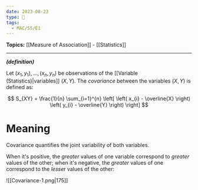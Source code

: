 ```yaml
---
date: 2023-08-23
type: 🧠
tags:
  - MAC/S5/E1
---
```


**Topics:** [[Measure of Association]] - [[Statistics]]

---

_**(definition)**_

Let $(x_{1}, y_{1}), \dots, (x_{n}, y_{n})$ be observations of the [[Variable (Statistics)|variables]] $(X,Y)$. The _covariance_ between the variables $(X,Y)$ is defined as:

$$
S_{XY} = \frac{1}{n} \sum_{i=1}^{n} \left[ \left( x_{i} - \overline{X} \right) \left( y_{i} - \overline{Y} \right) \right]
$$

# Meaning

Covariance quantifies the joint variability of both variables.

When it's positive, the _greater_ values of one variable correspond to _greater_ values of the other; when it's negative, the _greater_ values of one correspond to the _lesser_ values of the other:

![[Covariance-1.png|175]]
